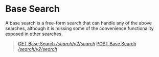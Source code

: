 # Base Search

A base search is a free-form search that can handle any of the above searches, although it is missing some of the convenience functionality exposed in other searches.

> [GET Base Search */search/v2/search*](./get.md)
> [POST Base Search */search/v2/search*](./post.md)
